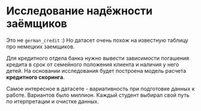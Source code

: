 # Исследование надёжности заёмщиков

Это не `german_credit` :) Но датасет очень похож на известную таблицу про немецких заемщиков.

Для кредитного отдела банка нужно вывести зависимости погашения кредита в срок от семейного положения клиента и наличия у него детей.
На основании исследования будет построена модель расчета **кредитного скоринга**.

Самое интересное в датасете - вариативность при подготовке данных к работе. Вариантов было миллион. Каждый студент выбирал свой путь по итерпретации и очистке данных.
